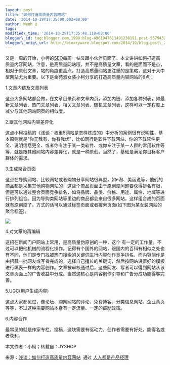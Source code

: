 ```yaml
--- 
layout: post 
title: "如何打造高质量内容网站" 
date: '2014-10-29T17:35:00.002+08:00' 
author: Wenh Q
tags:
modified\_time: '2014-10-29T17:35:48.118+08:00' 
blogger\_id: tag:blogger.com,1999:blog-4961947611491238191.post-5579452851890618251
blogger\_orig\_url: http://binaryware.blogspot.com/2014/10/blog-post\_29.html
---
```

又是一周的开始，小柯的[SEO](http://www.ourseo.net/)每周一帖又跟小伙伴见面了。本文讲讲如何打造高质量内容网站，注意，是高质量网站哦，并不是高质量文章，看的是面而不是点，相对于原创文章，站的角度更高点，打造高质量网站更注重的是策略，这对于大中型网站尤为重要。以下是金苑淑女装小柯分享的打造高质量内容网站的6点：

1.文章内链及文章列表



这点大多网站都会做，在文章目录页和文章内页，添加内链、添加各种列表，如最新文章列表、热门文章列表、相关文章列表、随机文章列表，这样可以一定程度上减少与其他网站网页的相似度。

2.跟其他网站内容差异化



这点小柯投稿的《浅谈：权重5网站是怎样炼成的》中分析的案例很有说明性，基本原则就是"你无我有，你有我优"，比如同行是软件下载网站，你的下载软件更全、说明信息更全、或者你专注于某一类软件、或你专注于某一人群的常用软件等等，就是跟其他网站内容差异化，就是一种原创。当然了，基础是满足你目标客户群体的需求。

3.生成聚合页面



这点在导购网站、比较网站或者购物分享网站很典型，如e淘、美丽说等，他们的商品都是采集其他购物网站的，这些个商品页面由于原创度问题要获得排名有限，但是可以通过整合页面竞争排名，如将品牌、品类、价格、用途、属性、地域等进行排列组合。因为导购类网站等里边的商品都会来自很多网站，这样组合成的页面就有原创度了。方式的话可以通过标签页面或者搜索页面(如下图为某女装网站的聚合标签)。



![](https://images-blogger-opensocial.googleusercontent.com/gadgets/proxy?url=http%3A%2F%2Fimage.woshipm.com%2Fwp-files%2F2014%2F10%2F303c0c601e53206c7354a4a020b1abbe.png&container=blogger&gadget=a&rewriteMime=image%2F*)

4.对文章的再编辑



这招在新闻门户网站上常用，是高质量伪原创的一种，这个
有一定的工作量。不过可以把他机械的流程化操作。记得有个国外的网站，跟国内的百科有相似之处也有不同，他们是专门找被热门搜索的关键词进行内容创作竞争排名，而内容创作是由招募一批网友或写者完成的，选择自己擅长的关键词，然后按网站设置好的模板进行填表一样的内容创作。文章被审核通过后，这些网友、写者可以得到网站从该文章页面上的广告收益中分成。当然这核心是内容创作引导和广告分成功能得够完善。

5.UGC(用户生成内容)



这点大家都见过，像论坛、购网网站的评论、免费博客、分类信息网站、企业黄页等等，不过这种需要网站本身有一定流量、一定的鼓励政策。

6.内容合作



最常见的就是作家专栏，投稿，这块需要有驱动力，创作者需要有好处，能得名或者获利。



本文作者：小柯；转载自：JYSHOP
<div>




</div>

<div>

来源：[浅谈：如何打造高质量内容网站](http://www.woshipm.com/operate/113956.html)  通过 [人人都是产品经理](http://www.woshipm.com/)

</div>
